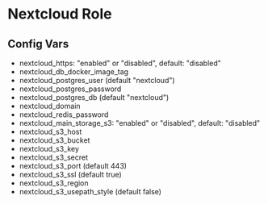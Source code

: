 # Nextcloud Role

## Config Vars

- nextcloud_https: "enabled" or "disabled", default: "disabled"
- nextcloud_db_docker_image_tag
- nextcloud_postgres_user (default "nextcloud")
- nextcloud_postgres_password
- nextcloud_postgres_db (default "nextcloud")
- nextcloud_domain
- nextcloud_redis_password
- nextcloud_main_storage_s3: "enabled" or "disabled", default: "disabled"
- nextcloud_s3_host
- nextcloud_s3_bucket
- nextcloud_s3_key
- nextcloud_s3_secret
- nextcloud_s3_port (default 443)
- nextcloud_s3_ssl (default true)
- nextcloud_s3_region
- nextcloud_s3_usepath_style (default false)